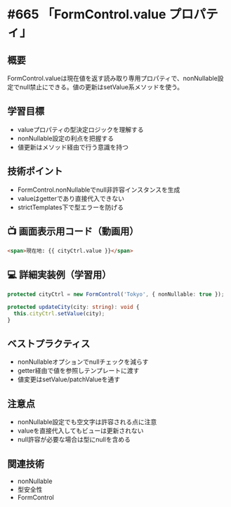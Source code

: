 # #665 「FormControl.value プロパティ」

## 概要
FormControl.valueは現在値を返す読み取り専用プロパティで、nonNullable設定でnull禁止にできる。値の更新はsetValue系メソッドを使う。

## 学習目標
- valueプロパティの型決定ロジックを理解する
- nonNullable設定の利点を把握する
- 値更新はメソッド経由で行う意識を持つ

## 技術ポイント
- FormControl.nonNullableでnull非許容インスタンスを生成
- valueはgetterであり直接代入できない
- strictTemplates下で型エラーを防げる

## 📺 画面表示用コード（動画用）
```html
<span>現在地: {{ cityCtrl.value }}</span>
```

## 💻 詳細実装例（学習用）
```typescript
protected cityCtrl = new FormControl('Tokyo', { nonNullable: true });

protected updateCity(city: string): void {
  this.cityCtrl.setValue(city);
}
```

## ベストプラクティス
- nonNullableオプションでnullチェックを減らす
- getter経由で値を参照しテンプレートに渡す
- 値変更はsetValue/patchValueを通す

## 注意点
- nonNullable設定でも空文字は許容される点に注意
- valueを直接代入してもビューは更新されない
- null許容が必要な場合は型にnullを含める

## 関連技術
- nonNullable
- 型安全性
- FormControl
